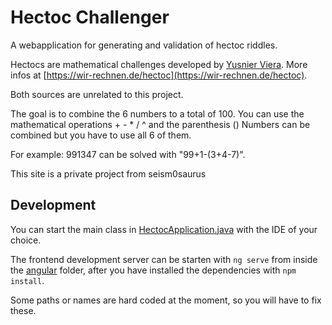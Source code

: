 # Hectoc Challenger

A webapplication for generating and validation of hectoc riddles.

Hectocs are mathematical challenges developed by [Yusnier Viera](https://en.wikipedia.org/wiki/Yusnier_Viera). More
infos at [https://wir-rechnen.de/hectoc](https://wir-rechnen.de/hectoc).

Both sources are unrelated to this project.

The goal is to combine the 6 numbers to a total of 100. You can use the mathematical operations + - * / ^ and the
parenthesis () Numbers can be combined but you have to use all 6 of them.

For example: 991347 can be solved with "99+1-(3+4-7)".

This site is a private project from seism0saurus

## Development

You can start the main class in [HectocApplication.java](/src/main/java/de/seism0saurus/hectoc/HectocApplication.java)
with the IDE of your choice.

The frontend development server can be starten with `ng serve` from inside the [angular](/angular/) folder, after you
have installed the dependencies with `npm install`.

Some paths or names are hard coded at the moment, so you will have to fix these.